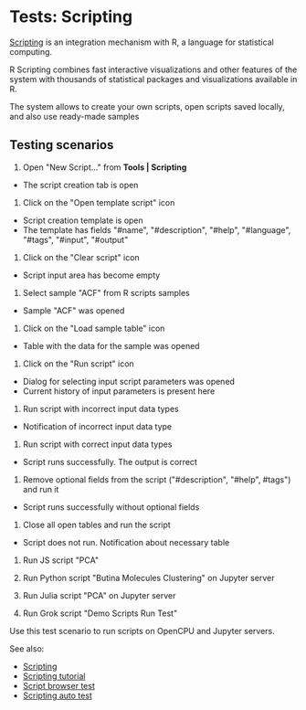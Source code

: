 <!-- TITLE: Tests: Scripting -->
<!-- SUBTITLE: -->

# Tests: Scripting

[Scripting](scripting.md) is an integration mechanism with R, a language for statistical computing.

R Scripting combines fast interactive visualizations and other features of the system with thousands of statistical
packages and visualizations available in R.

The system allows to create your own scripts, open scripts saved locally, and also use ready-made samples

## Testing scenarios

1. Open "New Script..." from **Tools | Scripting**

* The script creation tab is open

1. Click on the "Open template script" icon

* Script creation template is open
* The template has fields "#name", "#description", "#help", "#language", "#tags", "#input", "#output"

1. Click on the "Clear script" icon

* Script input area has become empty

1. Select sample "ACF" from R scripts samples

* Sample "ACF" was opened

1. Click on the "Load sample table" icon

* Table with the data for the sample was opened

1. Click on the "Run script" icon

* Dialog for selecting input script parameters was opened
* Current history of input parameters is present here

1. Run script with incorrect input data types

* Notification of incorrect input data type

1. Run script with correct input data types

* Script runs successfully. The output is correct

1. Remove optional fields from the script ("#description", "#help", #tags") and run it

* Script runs successfully without optional fields

1. Close all open tables and run the script

* Script does not run. Notification about necessary table

1. Run JS script "PCA"

1. Run Python script "Butina Molecules Clustering" on Jupyter server

1. Run Julia script "PCA" on Jupyter server

1. Run Grok script "Demo Scripts Run Test"

Use this test scenario to run scripts on OpenCPU and Jupyter servers.

See also:

* [Scripting](scripting.md)
* [Scripting tutorial](../_internal/tutorials/scripting.md)
* [Script browser test](../overview/script-browser-test.md)
* [Scripting auto test](scripting-test.side)
